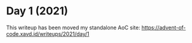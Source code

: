 # Day 1 (2021)

This writeup has been moved my standalone AoC site: https://advent-of-code.xavd.id/writeups/2021/day/1


